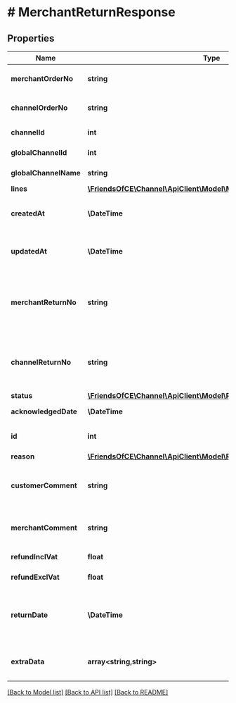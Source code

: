 # # MerchantReturnResponse

## Properties

Name | Type | Description | Notes
------------ | ------------- | ------------- | -------------
**merchantOrderNo** | **string** | The unique order reference used by the Merchant. | [optional]
**channelOrderNo** | **string** | The unique order reference used by the Channel. | [optional]
**channelId** | **int** | The id of the channel. | [optional]
**globalChannelId** | **int** | The id of the Global Channel. | [optional]
**globalChannelName** | **string** | The name of the Global Channel. | [optional]
**lines** | [**\FriendsOfCE\Channel\ApiClient\Model\MerchantReturnLineResponse[]**](MerchantReturnLineResponse.md) |  | [optional]
**createdAt** | **\DateTime** | The date at which the return was created in ChannelEngine. | [optional]
**updatedAt** | **\DateTime** | The date at which the return was last modified in ChannelEngine. | [optional]
**merchantReturnNo** | **string** | The unique return reference used by the Merchant, will be empty in case of a channel or unacknowledged return. | [optional]
**channelReturnNo** | **string** | The unique return reference used by the Channel, will be empty in case of a merchant return. | [optional]
**status** | [**\FriendsOfCE\Channel\ApiClient\Model\ReturnStatus**](ReturnStatus.md) |  | [optional]
**acknowledgedDate** | **\DateTime** | Date of acknowledgement | [optional]
**id** | **int** | The unique return reference used by ChannelEngine. | [optional]
**reason** | [**\FriendsOfCE\Channel\ApiClient\Model\ReturnReason**](ReturnReason.md) |  | [optional]
**customerComment** | **string** | Optional. Comment of customer on the (reason of) the return. | [optional]
**merchantComment** | **string** | Optional. Comment of merchant on the return. | [optional]
**refundInclVat** | **float** | Refund amount incl. VAT. | [optional]
**refundExclVat** | **float** | Refund amount excl. VAT. | [optional]
**returnDate** | **\DateTime** | The date at which the return was originally created in the source system (if available). | [optional]
**extraData** | **array<string,string>** | Extra data on the return. Each item must have an unqiue key | [optional]

[[Back to Model list]](../../README.md#models) [[Back to API list]](../../README.md#endpoints) [[Back to README]](../../README.md)
